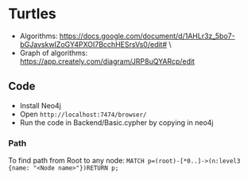 # Turtles

- Algorithms: https://docs.google.com/document/d/1AHLr3z_5bo7-bGJavskwIZoGY4PXOI7BcchHESrsVs0/edit# \
- Graph of algorithms: https://app.creately.com/diagram/JRP8uQYARcp/edit

## Code
- Install Neo4j 
- Open `http://localhost:7474/browser/`
- Run the code in Backend/Basic.cypher by copying in neo4j

### Path
To find path from Root to any node:
`MATCH p=(root)-[*0..]->(n:level3 {name: "<Node name>"})RETURN p;`
